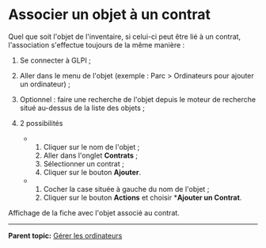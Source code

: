 Associer un objet à un contrat
==============================

Quel que soit l'objet de l'inventaire, si celui-ci peut être lié à un contrat, l'association s'effectue toujours de la même manière :

1.  Se connecter à GLPI ;

2.  Aller dans le menu de l'objet (exemple : Parc > Ordinateurs pour ajouter un ordinateur) ;

3.  Optionnel : faire une recherche de  l'objet depuis le moteur de recherche situé au-dessus de la liste des objets ;

4.  2 possibilités
    -   1.  Cliquer sur le nom de l'objet ;
        2.  Aller dans l'onglet **Contrats** ;
        3.  Sélectionner un contrat ;
        4.  Cliquer sur le bouton **Ajouter**.

    -   1.  Cocher la case située à gauche du nom de l'objet ;
        2.  Cliquer sur le bouton **Actions** et choisir ***Ajouter un Contrat**.

Affichage de la fiche avec l'objet associé au contrat.

-------
**Parent topic:** [Gérer les ordinateurs](index.php?fr/03_Module_Parc/04_Gérer_les_ordinateurs/01_Gérer_les_ordinateurs.md "Les ordinateurs se gèrent depuis le menu Parc > Ordinateurs")
